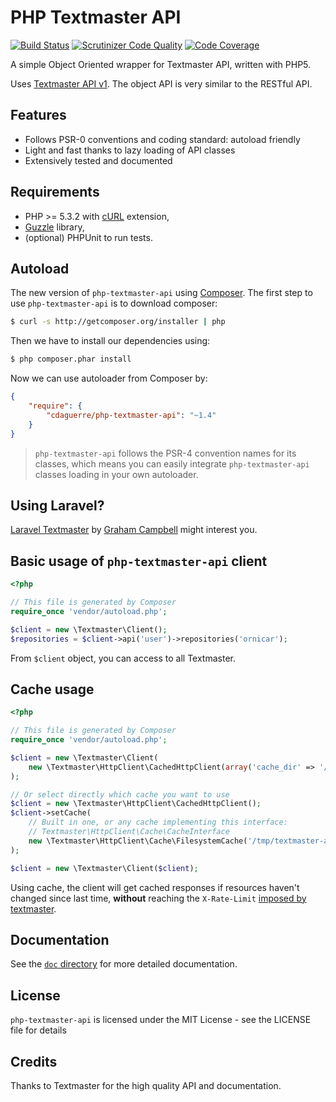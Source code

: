 # PHP Textmaster API

[![Build Status](https://travis-ci.com/cdaguerre/php-textmaster-api.svg?token=4dDhVzWiZtpfbs4qv8Fs&branch=master)](https://travis-ci.com/cdaguerre/php-textmaster-api) [![Scrutinizer Code Quality](https://scrutinizer-ci.com/g/cdaguerre/php-textmaster-api/badges/quality-score.png?b=master&s=1235dc20e89c2f666102eccdd73143c5ebebc215)](https://scrutinizer-ci.com/g/cdaguerre/php-textmaster-api/?branch=master) [![Code Coverage](https://scrutinizer-ci.com/g/cdaguerre/php-textmaster-api/badges/coverage.png?b=master&s=7db4bcbdc4a4be122157f92433745a895c1ec26d)](https://scrutinizer-ci.com/g/cdaguerre/php-textmaster-api/?branch=master)

A simple Object Oriented wrapper for Textmaster API, written with PHP5.

Uses [Textmaster API v1](https://www.textmaster.com/documentation). The object API is very similar to the RESTful API.

## Features

* Follows PSR-0 conventions and coding standard: autoload friendly
* Light and fast thanks to lazy loading of API classes
* Extensively tested and documented

## Requirements

* PHP >= 5.3.2 with [cURL](http://php.net/manual/en/book.curl.php) extension,
* [Guzzle](https://textmaster.com/guzzle/guzzle) library,
* (optional) PHPUnit to run tests.

## Autoload

The new version of `php-textmaster-api` using [Composer](http://getcomposer.org).
The first step to use `php-textmaster-api` is to download composer:

```bash
$ curl -s http://getcomposer.org/installer | php
```

Then we have to install our dependencies using:
```bash
$ php composer.phar install
```
Now we can use autoloader from Composer by:

```json
{
    "require": {
        "cdaguerre/php-textmaster-api": "~1.4"
    }
}
```

> `php-textmaster-api` follows the PSR-4 convention names for its classes, which means you can easily integrate `php-textmaster-api` classes loading in your own autoloader.

## Using Laravel?

[Laravel Textmaster](https://textmaster.com/GrahamCampbell/Laravel-Textmaster) by [Graham Campbell](https://textmaster.com/GrahamCampbell) might interest you.

## Basic usage of `php-textmaster-api` client

```php
<?php

// This file is generated by Composer
require_once 'vendor/autoload.php';

$client = new \Textmaster\Client();
$repositories = $client->api('user')->repositories('ornicar');
```

From `$client` object, you can access to all Textmaster.

## Cache usage

```php
<?php

// This file is generated by Composer
require_once 'vendor/autoload.php';

$client = new \Textmaster\Client(
    new \Textmaster\HttpClient\CachedHttpClient(array('cache_dir' => '/tmp/textmaster-api-cache'))
);

// Or select directly which cache you want to use
$client = new \Textmaster\HttpClient\CachedHttpClient();
$client->setCache(
    // Built in one, or any cache implementing this interface:
    // Textmaster\HttpClient\Cache\CacheInterface
    new \Textmaster\HttpClient\Cache\FilesystemCache('/tmp/textmaster-api-cache')
);

$client = new \Textmaster\Client($client);
```

Using cache, the client will get cached responses if resources haven't changed since last time,
**without** reaching the `X-Rate-Limit` [imposed by textmaster](http://developer.textmaster.com/v3/#rate-limiting).


## Documentation

See the [`doc` directory](doc/) for more detailed documentation.

## License

`php-textmaster-api` is licensed under the MIT License - see the LICENSE file for details

## Credits

Thanks to Textmaster for the high quality API and documentation.
